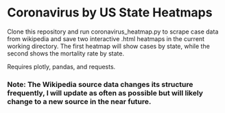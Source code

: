 # Coronavirus by US State Heatmaps

Clone this repository and run coronavirus_heatmap.py to scrape case data from wikipedia and save two interactive .html heatmaps in the current working directory. The first heatmap will show cases by state, while the second shows the mortality rate by state.

Requires plotly, pandas, and requests.

### Note: The Wikipedia source data changes its structure frequently, I will update as often as possible but will likely change to a new source in the near future.
